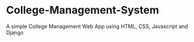 # College-Management-System
A simple College Management Web App using HTML, CSS, Javascript and Django
